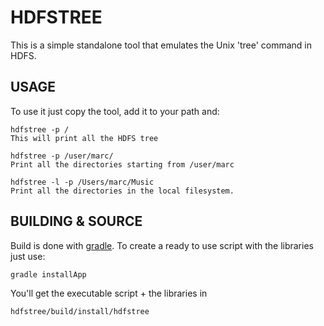 # HDFSTREE

This is a simple standalone tool that emulates the Unix 'tree' command in HDFS.

## USAGE

To use it just copy the tool, add it to your path and: 

    hdfstree -p /
    This will print all the HDFS tree

    hdfstree -p /user/marc/ 
    Print all the directories starting from /user/marc

    hdfstree -l -p /Users/marc/Music
    Print all the directories in the local filesystem.

## BUILDING & SOURCE

Build is done with [gradle](http://www.gradle.org/). To create a ready to use script with the libraries just use: 

    gradle installApp

You'll get the executable script + the libraries in 

    hdfstree/build/install/hdfstree


